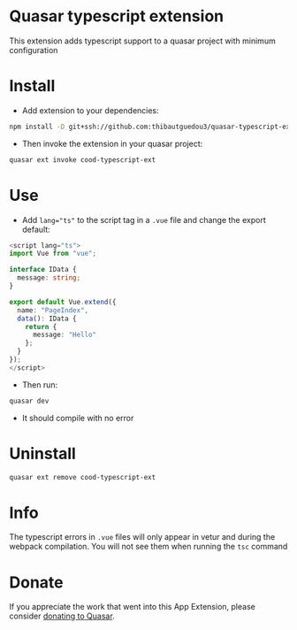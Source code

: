 # Quasar typescript extension

This extension adds typescript support to a quasar project with minimum configuration

# Install

- Add extension to your dependencies:

```bash
npm install -D git+ssh://github.com:thibautguedou3/quasar-typescript-extension.git
```

- Then invoke the extension in your quasar project:

```bash
quasar ext invoke cood-typescript-ext
```

# Use

- Add `lang="ts"` to the script tag in a `.vue` file and change the export default:

```ts
<script lang="ts">
import Vue from "vue";

interface IData {
  message: string;
}

export default Vue.extend({
  name: "PageIndex",
  data(): IData {
    return {
      message: "Hello"
    };
  }
});
</script>
```

- Then run:

```bash
quasar dev
```

- It should compile with no error

# Uninstall

```bash
quasar ext remove cood-typescript-ext
```

# Info

The typescript errors in `.vue` files will only appear in vetur and during the webpack compilation. You will not see them when running the `tsc` command

# Donate

If you appreciate the work that went into this App Extension, please consider [donating to Quasar](https://donate.quasar.dev).
